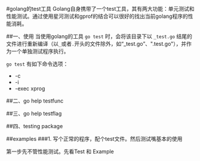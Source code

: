 #golang的test工具
Golang自身携带了一个test工具，其有两大功能：单元测试和性能测试。通过使用星河测试和gprof的结合可以很好的找出当前golang程序的性能消耗。	


##一、使用
当使用golang的工具 `go test` 时，会将该目录下以 `_test.go` 结尾的文件进行重新编译（以`_`或者`.`开头的文件除外，如“_test.go”、".test.go"），并作为一个单独测试程序执行。
 
 `go test` 有如下命令选项：
 
 * -c
 * -i
 * -exec xprog
 
 
 
##二、go help testfunc
 
##三、go help testflag
 
##四、testing package


##examples
###1. 写个正常的程序，配个test文件。然后测试嘴基本的使用

第一步先不管性能测试。先看Test 和 Example